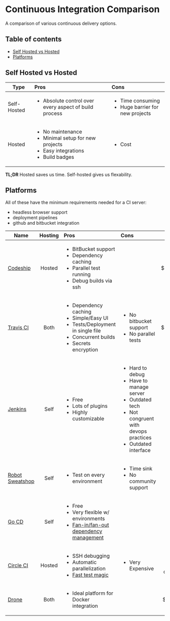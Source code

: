 # Continuous Integration Comparison

A comparison of various continuous delivery options.

## Table of contents

- [Self Hosted vs Hosted](#self-hosted-vs-hosted)
- [Platforms](#platforms)

## Self Hosted vs Hosted

| Type | Pros          | Cons  |
|------|:-------------|:-------------|
| Self-Hosted |<ul><li>Absolute control over every aspect of build process</li></ul>|<ul><li>Time consuming</li><li>Huge barrier for new projects</li></ul>|
|Hosted | <ul><li>No maintenance</li><li>Minimal setup for new projects</li><li>Easy integrations</li><li>Build badges</li></ul> | <ul><li>Cost</li></ul> |

<b>TL;DR</b> Hosted saves us time. Self-hosted gives us flexability.


## Platforms

All of these have the minimum requirements needed for a CI server:
- headless browser support
- deployment pipelines
- github and bitbucket integration


| Name | Hosting |  Pros | Cons | Price |
|------|:----------:|:-------------|:-----------|:-----:|
|[Codeship](https://codeship.com/) | Hosted |<ul><li>BitBucket support</li><li>Dependency caching</li><li>Parallel test running</li><li>Debug builds via ssh</li></ul> | | $199/month |
|[Travis CI](https://travis-ci.org/) | Both | <ul><li>Dependency caching</li><li>Simple/Easy UI</li><li>Tests/Deployment in single file</li><li>Concurrent builds</li><li>Secrets encryption</li></ul> | <ul><li>No bitbucket support</li><li>No parallel tests</li></ul> | $250/month |
|[Jenkins](https://jenkins-ci.org/) | Self |<ul><li>Free</li><li>Lots of plugins</li><li>Highly customizable</li></ul> | <ul><li>Hard to debug</li><li>Have to manage server</li><li>Outdated tech</li><li>Not congruent with devops practices</li><li>Outdated interface</li></ul> | Free |
|[Robot Sweatshop](https://github.com/JScott/robot_sweatshop) | Self |<ul><li>Test on every environment</li></ul> | <ul><li>Time sink</li><li>No community support</li></ul> | Free |
|[Go CD](http://www.go.cd/) | Self |<ul><li>Free</li><li>Very flexible w/ environments</li><li>[Fan-in/fan-out dependency management](http://support.thoughtworks.com/entries/22229668-Go-s-Dependency-Management)</li></ul> | | Free |
|[Circle CI](https://circleci.com/) | Hosted |<ul><li>SSH debugging</li><li>Automatic parallelization</li><li>[Fast test magic](https://circleci.com/docs/what-happens)</li></ul> | <ul><li>Very Expensive</li></ul> | $269/mo for 6 containers |
|[Drone](https://drone.io/) | Both |<ul><li>Ideal platform for Docker integration</li></ul> | | $50/month |
